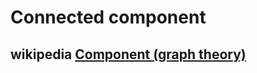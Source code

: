 # Connected component



## wikipedia [Component (graph theory)](https://en.wikipedia.org/wiki/Component_(graph_theory))